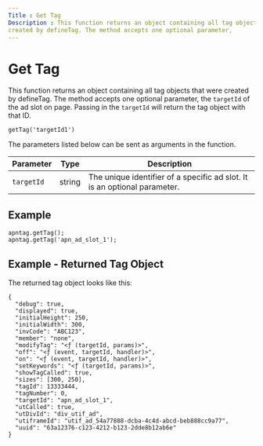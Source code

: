 ```yaml
---
Title : Get Tag
Description : This function returns an object containing all tag objects that were
created by defineTag. The method accepts one optional parameter,
---
```



# Get Tag





This function returns an object containing all tag objects that were
created by defineTag. The method accepts one optional parameter,
the `targetId` of the ad slot on page. Passing in the `targetId` will
return the tag object with that ID.

``` pre
getTag('targetId1')
```

The parameters listed below can be sent as arguments in the function.

<table class="table">
<thead class="thead">
<tr class="header row">
<th id="ID-0000158c__entry__1" class="entry">Parameter</th>
<th id="ID-0000158c__entry__2" class="entry">Type</th>
<th id="ID-0000158c__entry__3" class="entry">Description</th>
</tr>
</thead>
<tbody class="tbody">
<tr class="odd row">
<td class="entry" headers="ID-0000158c__entry__1"><code
class="ph codeph">targetId</code></td>
<td class="entry" headers="ID-0000158c__entry__2">string</td>
<td class="entry" headers="ID-0000158c__entry__3">The unique identifier
of a specific ad slot. It is an optional parameter.</td>
</tr>
</tbody>
</table>





## Example

``` pre
apntag.getTag();
apntag.getTag('apn_ad_slot_1');
```





## Example - Returned Tag Object

The returned tag object looks like this:

``` pre
{
  "debug": true,
  "displayed": true,
  "initialHeight": 250,
  "initialWidth": 300,
  "invCode": "ABC123",
  "member": "none",
  "modifyTag": "<ƒ (targetId, params)>",
  "off": "<ƒ (event, targetId, handler)>",
  "on": "<ƒ (event, targetId, handler)>",
  "setKeywords": "<ƒ (targetId, params)>",
  "showTagCalled": true,
  "sizes": [300, 250],
  "tagId": 13333444,
  "tagNumber": 0,
  "targetId": "apn_ad_slot_1",
  "utCalled": true,
  "utDivId": "div_utif_ad",
  "utiframeId": "utif_ad_54a77888-dcba-4c4d-abcd-beb888cc9a77",
  "uuid": "63a12376-c123-4212-b123-2dde8b12ab6e"
} 
```






